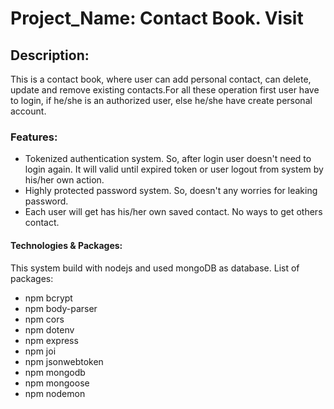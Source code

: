 # Project_Name: Contact Book. Visit #
## Description:
This is a contact book, where user can add personal contact, can delete, update and remove existing contacts.For all these operation first user have to login, if he/she is an authorized user, else he/she have create personal account.

### Features:
* Tokenized authentication system. So, after login user doesn't need to login again. It will valid until expired token or user logout from system by his/her own action.
* Highly protected password system. So, doesn't any worries for leaking password.
* Each user will get has his/her own saved contact. No ways to get others contact.

#### Technologies & Packages:
This system build with nodejs and used mongoDB as database.
List of packages:
* npm bcrypt
* npm body-parser
* npm cors
* npm dotenv
* npm express
* npm joi
* npm jsonwebtoken
* npm mongodb
* npm mongoose
* npm nodemon